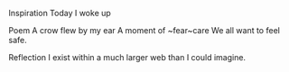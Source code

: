 Inspiration
Today I woke up

Poem
A crow flew by my ear
A moment of ~fear~care
We all want to feel safe.

Reflection
I exist within a much larger web than I could imagine.